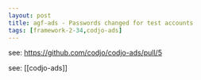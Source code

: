 ```yaml
---
layout: post
title: agf-ads - Passwords changed for test accounts
tags: [framework-2-34,codjo-ads]
---
```

see: https://github.com/codjo/codjo-ads/pull/5

see: [[codjo-ads]]

